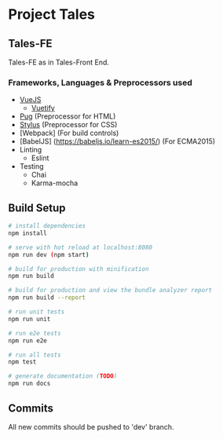 # Project Tales
## Tales-FE

Tales-FE as in Tales-Front End.

### Frameworks, Languages & Preprocessors used

* [VueJS](http://vuejs.org/)
  * [Vuetify](http://vuetifyjs.com/)
* [Pug](http://pugjs.org/) (Preprocessor for HTML)
* [Stylus](http://stylus-lang.com/) (Preprocessor for CSS)
* [Webpack] (For build controls)
* [BabelJS] (https://babeljs.io/learn-es2015/) (For ECMA2015)
* Linting 
  * Eslint
* Testing
  * Chai
  * Karma-mocha

## Build Setup

``` bash
# install dependencies
npm install

# serve with hot reload at localhost:8080
npm run dev (npm start)

# build for production with minification
npm run build

# build for production and view the bundle analyzer report
npm run build --report

# run unit tests
npm run unit

# run e2e tests
npm run e2e

# run all tests
npm test

# generate documentation (TODO)
npm run docs
```

## Commits

All new commits should be pushed to 'dev' branch.

